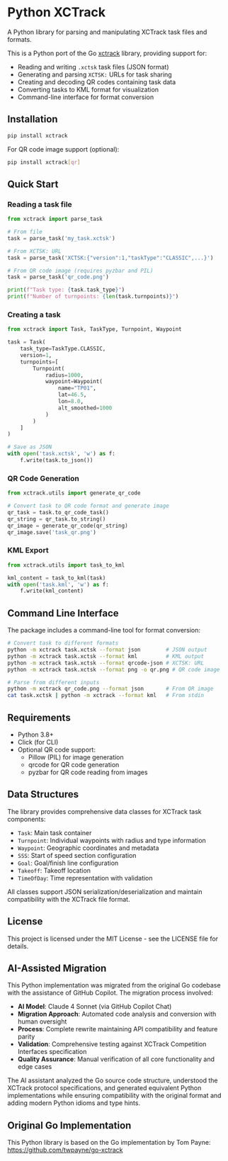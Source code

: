 # Python XCTrack

A Python library for parsing and manipulating XCTrack task files and formats.

This is a Python port of the Go [xctrack](https://github.com/twpayne/go-xctrack) library, providing support for:

- Reading and writing `.xctsk` task files (JSON format)
- Generating and parsing `XCTSK:` URLs for task sharing
- Creating and decoding QR codes containing task data
- Converting tasks to KML format for visualization
- Command-line interface for format conversion

## Installation

```bash
pip install xctrack
```

For QR code image support (optional):

```bash
pip install xctrack[qr]
```

## Quick Start

### Reading a task file

```python
from xctrack import parse_task

# From file
task = parse_task('my_task.xctsk')

# From XCTSK: URL
task = parse_task('XCTSK:{"version":1,"taskType":"CLASSIC",...}')

# From QR code image (requires pyzbar and PIL)
task = parse_task('qr_code.png')

print(f"Task type: {task.task_type}")
print(f"Number of turnpoints: {len(task.turnpoints)}")
```

### Creating a task

```python
from xctrack import Task, TaskType, Turnpoint, Waypoint

task = Task(
    task_type=TaskType.CLASSIC,
    version=1,
    turnpoints=[
        Turnpoint(
            radius=1000,
            waypoint=Waypoint(
                name="TP01",
                lat=46.5,
                lon=8.0,
                alt_smoothed=1000
            )
        )
    ]
)

# Save as JSON
with open('task.xctsk', 'w') as f:
    f.write(task.to_json())
```

### QR Code Generation

```python
from xctrack.utils import generate_qr_code

# Convert task to QR code format and generate image
qr_task = task.to_qr_code_task()
qr_string = qr_task.to_string()
qr_image = generate_qr_code(qr_string)
qr_image.save('task_qr.png')
```

### KML Export

```python
from xctrack.utils import task_to_kml

kml_content = task_to_kml(task)
with open('task.kml', 'w') as f:
    f.write(kml_content)
```

## Command Line Interface

The package includes a command-line tool for format conversion:

```bash
# Convert task to different formats
python -m xctrack task.xctsk --format json        # JSON output
python -m xctrack task.xctsk --format kml         # KML output  
python -m xctrack task.xctsk --format qrcode-json # XCTSK: URL
python -m xctrack task.xctsk --format png -o qr.png # QR code image

# Parse from different inputs
python -m xctrack qr_code.png --format json       # From QR image
cat task.xctsk | python -m xctrack --format kml   # From stdin
```

## Requirements

- Python 3.8+
- Click (for CLI)
- Optional QR code support:
  - Pillow (PIL) for image generation
  - qrcode for QR code generation  
  - pyzbar for QR code reading from images

## Data Structures

The library provides comprehensive data classes for XCTrack task components:

- `Task`: Main task container
- `Turnpoint`: Individual waypoints with radius and type information
- `Waypoint`: Geographic coordinates and metadata
- `SSS`: Start of speed section configuration
- `Goal`: Goal/finish line configuration  
- `Takeoff`: Takeoff location
- `TimeOfDay`: Time representation with validation

All classes support JSON serialization/deserialization and maintain compatibility with the XCTrack file format.

## License

This project is licensed under the MIT License - see the LICENSE file for details.

## AI-Assisted Migration

This Python implementation was migrated from the original Go codebase with the assistance of GitHub Copilot. The migration process involved:

- **AI Model**: Claude 4 Sonnet (via GitHub Copilot Chat)
- **Migration Approach**: Automated code analysis and conversion with human oversight
- **Process**: Complete rewrite maintaining API compatibility and feature parity
- **Validation**: Comprehensive testing against XCTrack Competition Interfaces specification
- **Quality Assurance**: Manual verification of all core functionality and edge cases

The AI assistant analyzed the Go source code structure, understood the XCTrack protocol specifications, and generated equivalent Python implementations while ensuring compatibility with the original format and adding modern Python idioms and type hints.

## Original Go Implementation

This Python library is based on the Go implementation by Tom Payne:
<https://github.com/twpayne/go-xctrack>
